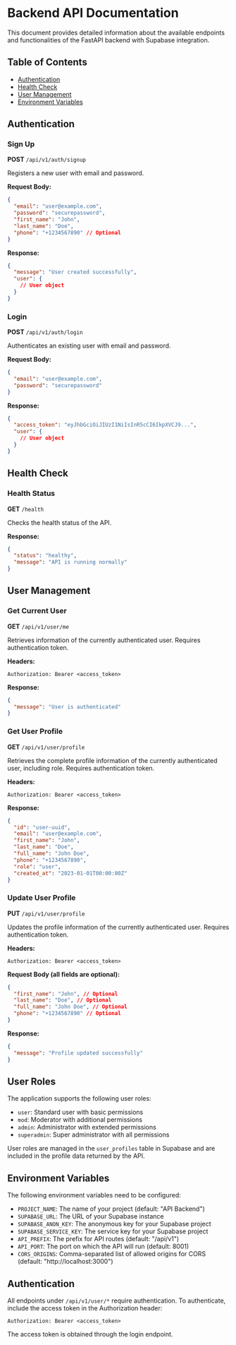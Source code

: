 # Backend API Documentation

This document provides detailed information about the available endpoints and functionalities of the FastAPI backend with Supabase integration.

## Table of Contents
- [Authentication](#authentication)
- [Health Check](#health-check)
- [User Management](#user-management)
- [Environment Variables](#environment-variables)

## Authentication

### Sign Up
**POST** `/api/v1/auth/signup`

Registers a new user with email and password.

**Request Body:**
```json
{
  "email": "user@example.com",
  "password": "securepassword",
  "first_name": "John",
  "last_name": "Doe",
  "phone": "+1234567890" // Optional
}
```

**Response:**
```json
{
  "message": "User created successfully",
  "user": {
    // User object
  }
}
```

### Login
**POST** `/api/v1/auth/login`

Authenticates an existing user with email and password.

**Request Body:**
```json
{
  "email": "user@example.com",
  "password": "securepassword"
}
```

**Response:**
```json
{
  "access_token": "eyJhbGciOiJIUzI1NiIsInR5cCI6IkpXVCJ9...",
  "user": {
    // User object
  }
}
```

## Health Check

### Health Status
**GET** `/health`

Checks the health status of the API.

**Response:**
```json
{
  "status": "healthy",
  "message": "API is running normally"
}
```

## User Management

### Get Current User
**GET** `/api/v1/user/me`

Retrieves information of the currently authenticated user. Requires authentication token.

**Headers:**
```
Authorization: Bearer <access_token>
```

**Response:**
```json
{
  "message": "User is authenticated"
}
```

### Get User Profile
**GET** `/api/v1/user/profile`

Retrieves the complete profile information of the currently authenticated user, including role. Requires authentication token.

**Headers:**
```
Authorization: Bearer <access_token>
```

**Response:**
```json
{
  "id": "user-uuid",
  "email": "user@example.com",
  "first_name": "John",
  "last_name": "Doe",
  "full_name": "John Doe",
  "phone": "+1234567890",
  "role": "user",
  "created_at": "2023-01-01T00:00:00Z"
}
```

### Update User Profile
**PUT** `/api/v1/user/profile`

Updates the profile information of the currently authenticated user. Requires authentication token.

**Headers:**
```
Authorization: Bearer <access_token>
```

**Request Body (all fields are optional):**
```json
{
  "first_name": "John", // Optional
  "last_name": "Doe", // Optional
  "full_name": "John Doe", // Optional
  "phone": "+1234567890" // Optional
}
```

**Response:**
```json
{
  "message": "Profile updated successfully"
}
```

## User Roles

The application supports the following user roles:
- `user`: Standard user with basic permissions
- `mod`: Moderator with additional permissions
- `admin`: Administrator with extended permissions
- `superadmin`: Super administrator with all permissions

User roles are managed in the `user_profiles` table in Supabase and are included in the profile data returned by the API.

## Environment Variables

The following environment variables need to be configured:

- `PROJECT_NAME`: The name of your project (default: "API Backend")
- `SUPABASE_URL`: The URL of your Supabase instance
- `SUPABASE_ANON_KEY`: The anonymous key for your Supabase project
- `SUPABASE_SERVICE_KEY`: The service key for your Supabase project
- `API_PREFIX`: The prefix for API routes (default: "/api/v1")
- `API_PORT`: The port on which the API will run (default: 8001)
- `CORS_ORIGINS`: Comma-separated list of allowed origins for CORS (default: "http://localhost:3000")

## Authentication

All endpoints under `/api/v1/user/*` require authentication. To authenticate, include the access token in the Authorization header:

```
Authorization: Bearer <access_token>
```

The access token is obtained through the login endpoint.